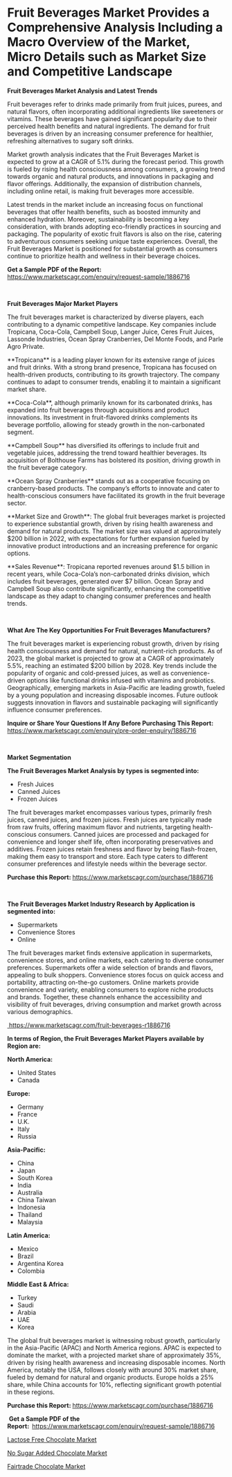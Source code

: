 <p><h1>Fruit Beverages Market Provides a Comprehensive Analysis Including a Macro Overview of the Market, Micro Details such as Market Size and Competitive Landscape</h1></p><p><strong>Fruit Beverages Market Analysis and Latest Trends</strong></p>
<p><p>Fruit beverages refer to drinks made primarily from fruit juices, purees, and natural flavors, often incorporating additional ingredients like sweeteners or vitamins. These beverages have gained significant popularity due to their perceived health benefits and natural ingredients. The demand for fruit beverages is driven by an increasing consumer preference for healthier, refreshing alternatives to sugary soft drinks.</p><p>Market growth analysis indicates that the Fruit Beverages Market is expected to grow at a CAGR of 5.1% during the forecast period. This growth is fueled by rising health consciousness among consumers, a growing trend towards organic and natural products, and innovations in packaging and flavor offerings. Additionally, the expansion of distribution channels, including online retail, is making fruit beverages more accessible.</p><p>Latest trends in the market include an increasing focus on functional beverages that offer health benefits, such as boosted immunity and enhanced hydration. Moreover, sustainability is becoming a key consideration, with brands adopting eco-friendly practices in sourcing and packaging. The popularity of exotic fruit flavors is also on the rise, catering to adventurous consumers seeking unique taste experiences. Overall, the Fruit Beverages Market is positioned for substantial growth as consumers continue to prioritize health and wellness in their beverage choices.</p></p>
<p><strong>Get a Sample PDF of the Report:&nbsp;</strong> <a href="https://www.marketscagr.com/enquiry/request-sample/1886716?utm_campaign=1948&utm_medium=2&utm_source=Github&utm_content=ia&utm_term=07042025&utm_id=fruit-beverages">https://www.marketscagr.com/enquiry/request-sample/1886716</a></p>
<p>&nbsp;</p>
<p><strong>Fruit Beverages Major Market Players</strong></p>
<p><p>The fruit beverages market is characterized by diverse players, each contributing to a dynamic competitive landscape. Key companies include Tropicana, Coca-Cola, Campbell Soup, Langer Juice, Ceres Fruit Juices, Lassonde Industries, Ocean Spray Cranberries, Del Monte Foods, and Parle Agro Private.</p><p>**Tropicana** is a leading player known for its extensive range of juices and fruit drinks. With a strong brand presence, Tropicana has focused on health-driven products, contributing to its growth trajectory. The company continues to adapt to consumer trends, enabling it to maintain a significant market share.</p><p>**Coca-Cola**, although primarily known for its carbonated drinks, has expanded into fruit beverages through acquisitions and product innovations. Its investment in fruit-flavored drinks complements its beverage portfolio, allowing for steady growth in the non-carbonated segment.</p><p>**Campbell Soup** has diversified its offerings to include fruit and vegetable juices, addressing the trend toward healthier beverages. Its acquisition of Bolthouse Farms has bolstered its position, driving growth in the fruit beverage category.</p><p>**Ocean Spray Cranberries** stands out as a cooperative focusing on cranberry-based products. The company’s efforts to innovate and cater to health-conscious consumers have facilitated its growth in the fruit beverage sector.</p><p>**Market Size and Growth**: The global fruit beverages market is projected to experience substantial growth, driven by rising health awareness and demand for natural products. The market size was valued at approximately $200 billion in 2022, with expectations for further expansion fueled by innovative product introductions and an increasing preference for organic options.</p><p>**Sales Revenue**: Tropicana reported revenues around $1.5 billion in recent years, while Coca-Cola’s non-carbonated drinks division, which includes fruit beverages, generated over $7 billion. Ocean Spray and Campbell Soup also contribute significantly, enhancing the competitive landscape as they adapt to changing consumer preferences and health trends.</p></p>
<p>&nbsp;</p>
<p><strong>What Are The Key Opportunities For Fruit Beverages Manufacturers?</strong></p>
<p><p>The fruit beverages market is experiencing robust growth, driven by rising health consciousness and demand for natural, nutrient-rich products. As of 2023, the global market is projected to grow at a CAGR of approximately 5.5%, reaching an estimated $200 billion by 2028. Key trends include the popularity of organic and cold-pressed juices, as well as convenience-driven options like functional drinks infused with vitamins and probiotics. Geographically, emerging markets in Asia-Pacific are leading growth, fueled by a young population and increasing disposable incomes. Future outlook suggests innovation in flavors and sustainable packaging will significantly influence consumer preferences.</p></p>
<p><strong>Inquire or Share Your Questions If Any Before Purchasing This Report:</strong> <a href="https://www.marketscagr.com/enquiry/pre-order-enquiry/1886716?utm_campaign=1948&utm_medium=2&utm_source=Github&utm_content=ia&utm_term=07042025&utm_id=fruit-beverages">https://www.marketscagr.com/enquiry/pre-order-enquiry/1886716</a></p>
<p>&nbsp;</p>
<p><strong>Market Segmentation</strong></p>
<p><strong>The Fruit Beverages Market Analysis by types is segmented into:</strong></p>
<p><ul><li>Fresh Juices</li><li>Canned Juices</li><li>Frozen Juices</li></ul></p>
<p><p>The fruit beverages market encompasses various types, primarily fresh juices, canned juices, and frozen juices. Fresh juices are typically made from raw fruits, offering maximum flavor and nutrients, targeting health-conscious consumers. Canned juices are processed and packaged for convenience and longer shelf life, often incorporating preservatives and additives. Frozen juices retain freshness and flavor by being flash-frozen, making them easy to transport and store. Each type caters to different consumer preferences and lifestyle needs within the beverage sector.</p></p>
<p><strong>Purchase this Report:&nbsp;</strong><a href="https://www.marketscagr.com/purchase/1886716?utm_campaign=1948&utm_medium=2&utm_source=Github&utm_content=ia&utm_term=07042025&utm_id=fruit-beverages">https://www.marketscagr.com/purchase/1886716</a></p>
<p>&nbsp;</p>
<p><strong>The Fruit Beverages Market Industry Research by Application is segmented into:</strong></p>
<p><ul><li>Supermarkets</li><li>Convenience Stores</li><li>Online</li></ul></p>
<p><p>The fruit beverages market finds extensive application in supermarkets, convenience stores, and online markets, each catering to diverse consumer preferences. Supermarkets offer a wide selection of brands and flavors, appealing to bulk shoppers. Convenience stores focus on quick access and portability, attracting on-the-go customers. Online markets provide convenience and variety, enabling consumers to explore niche products and brands. Together, these channels enhance the accessibility and visibility of fruit beverages, driving consumption and market growth across various demographics.</p></p>
<p><a href="https://www.marketscagr.com/fruit-beverages-r1886716?utm_campaign=1948&utm_medium=2&utm_source=Github&utm_content=ia&utm_term=07042025&utm_id=fruit-beverages">&nbsp;https://www.marketscagr.com/fruit-beverages-r1886716</a></p>
<p><strong>In terms of Region, the Fruit Beverages Market Players available by Region are:</strong></p>
<p>
    <p> <strong> North America: </strong>
        <ul>
            <li>United States</li>
            <li>Canada</li>
        </ul>
        </p> 
    <p> <strong> Europe: </strong>
        <ul>
            <li>Germany</li>
            <li>France</li>
            <li>U.K.</li>
            <li>Italy</li>
            <li>Russia</li>
        </ul>
        </p> 
    <p> <strong> Asia-Pacific: </strong>
        <ul>
            <li>China</li>
            <li>Japan</li>
            <li>South Korea</li>
            <li>India</li>
            <li>Australia</li>
            <li>China Taiwan</li>
            <li>Indonesia</li>
            <li>Thailand</li>
            <li>Malaysia</li>
        </ul>
        </p> 
    <p> <strong> Latin America: </strong>
        <ul>
            <li>Mexico</li>
            <li>Brazil</li>
            <li>Argentina Korea</li>
            <li>Colombia</li>
        </ul>
        </p> 
    <p> <strong> Middle East & Africa: </strong>
        <ul>
            <li>Turkey</li>
            <li>Saudi</li>
            <li>Arabia</li>
            <li>UAE</li>
            <li>Korea</li>
        </ul>
    </p>
    </p>
<p><p>The global fruit beverages market is witnessing robust growth, particularly in the Asia-Pacific (APAC) and North America regions. APAC is expected to dominate the market, with a projected market share of approximately 35%, driven by rising health awareness and increasing disposable incomes. North America, notably the USA, follows closely with around 30% market share, fueled by demand for natural and organic products. Europe holds a 25% share, while China accounts for 10%, reflecting significant growth potential in these regions.</p></p>
<p><strong>Purchase this Report: </strong><a href="https://www.marketscagr.com/purchase/1886716?utm_campaign=1948&utm_medium=2&utm_source=Github&utm_content=ia&utm_term=07042025&utm_id=fruit-beverages">https://www.marketscagr.com/purchase/1886716</a></p>
<p>&nbsp;<strong>Get a Sample PDF of the Report:&nbsp;&nbsp;</strong><a href="https://www.marketscagr.com/enquiry/request-sample/1886716?utm_campaign=1948&utm_medium=2&utm_source=Github&utm_content=ia&utm_term=07042025&utm_id=fruit-beverages">https://www.marketscagr.com/enquiry/request-sample/1886716</a></p>
<p><strong></strong></p>
<p><p><a href="https://github.com/FassouRP/Market-Research-Report-List-7/blob/main/lactose-free-chocolate-market.md?utm_campaign=1948&utm_medium=2&utm_source=Github&utm_content=ia&utm_term=07042025&utm_id=fruit-beverages">Lactose Free Chocolate Market</a></p><p><a href="https://github.com/zeraikulkawb/Market-Research-Report-List-1/blob/main/no-sugar-added-chocolate-market.md?utm_campaign=1948&utm_medium=2&utm_source=Github&utm_content=ia&utm_term=07042025&utm_id=fruit-beverages">No Sugar Added Chocolate Market</a></p><p><a href="https://github.com/rahu1506/Market-Research-Report-List-7/blob/main/fairtrade-chocolate-market.md?utm_campaign=1948&utm_medium=2&utm_source=Github&utm_content=ia&utm_term=07042025&utm_id=fruit-beverages">Fairtrade Chocolate Market</a></p></p>